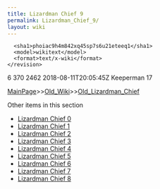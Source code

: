 ```yaml
---
title: Lizardman Chief 9
permalink: Lizardman_Chief_9/
layout: wiki
---
```


      <sha1>phoiac9h4m842xq45sp7s6u21eteeq1</sha1>
      <model>wikitext</model>
      <format>text/x-wiki</format>
    </revision>
  </page>
  <page>
    <title>File:Treasurydeco.png</title>
    <ns>6</ns>
    <id>370</id>
    <revision>
      <id>2462</id>
      <timestamp>2018-08-11T20:05:45Z</timestamp>
      <contributor>
        <username>Keeperman</username>
        <id>17</id>
      </contributor>
      

[MainPage](/keeperrl_wiki/ "wikilink")>>[Old_Wiki](/keeperrl_wiki/Old_Wiki "wikilink")>>[Old_Lizardman_Chief](/keeperrl_wiki/Old_Lizardman_Chief "wikilink")

Other items in this section
-    [Lizardman Chief 0](/keeperrl_wiki/Lizardman_Chief_0 "wikilink")
-    [Lizardman Chief 1](/keeperrl_wiki/Lizardman_Chief_1 "wikilink")
-    [Lizardman Chief 2](/keeperrl_wiki/Lizardman_Chief_2 "wikilink")
-    [Lizardman Chief 3](/keeperrl_wiki/Lizardman_Chief_3 "wikilink")
-    [Lizardman Chief 4](/keeperrl_wiki/Lizardman_Chief_4 "wikilink")
-    [Lizardman Chief 5](/keeperrl_wiki/Lizardman_Chief_5 "wikilink")
-    [Lizardman Chief 6](/keeperrl_wiki/Lizardman_Chief_6 "wikilink")
-    [Lizardman Chief 7](/keeperrl_wiki/Lizardman_Chief_7 "wikilink")
-    [Lizardman Chief 8](/keeperrl_wiki/Lizardman_Chief_8 "wikilink")
